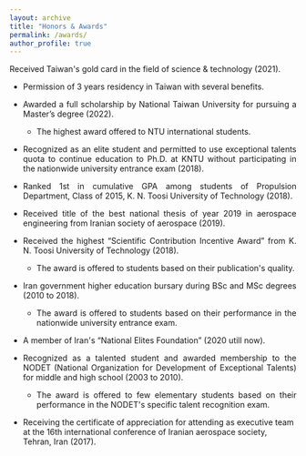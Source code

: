 ```yaml
---
layout: archive
title: "Honors & Awards"
permalink: /awards/
author_profile: true
---
```



  <i class="fas fa-medal" style="color:#FFD700;font-size:20px"></i> Received Taiwan's gold card in the field of science & technology (2021).</li>
  <ul>      
  <li> Permission of 3 years residency in Taiwan with several benefits.</li>
</ul>

<ul>
  <li align="justify"><i class='fas fa-medal'></i> Awarded a full scholarship by National Taiwan University for pursuing a Master’s degree (2022).</li>
<ul>
        <li align="justify"> The highest award offered to NTU international students.</li>
</ul>
</ul>  
<ul>
  <li align="justify"><i class='fas fa-medal'></i> Recognized as an elite student and permitted to use exceptional talents quota to continue education to Ph.D. at KNTU without participating in the nationwide university entrance exam (2018).</li>
</ul>         
<ul>
  <li align="justify"><i class='fas fa-medal'></i> Ranked 1st in cumulative GPA among students of Propulsion Department, Class of 2015, K. N. Toosi University of Technology (2018). </li>
</ul>
<ul>
  <li align="justify"><i class='fas fa-medal'></i> Received title of the best national thesis of year 2019 in aerospace engineering from Iranian society of aerospace (2019). </li>
</ul>
<ul>
   <li align="justify"><i class='fas fa-medal'></i> Received the highest “Scientific Contribution Incentive Award” from K. N. Toosi University of Technology (2018). </li>
<ul>
    <li align="justify"> The award is offered to students based on their publication's quality.</li>
  </ul>
  </ul>
 <ul>
 <li align="justify"><i class='fas fa-medal'></i> Iran government higher education bursary during BSc and MSc degrees (2010 to 2018). </li>
 <ul>
    <li align="justify"> The award is offered to students based on their performance in the nationwide university entrance exam.</li>
  </ul>
  </ul>
  <ul>
 <li align="justify"><i class='fas fa-medal'></i> A member of Iran's “National Elites Foundation” (2020 utill now).</li>
</ul>
<ul>
 <li align="justify"><i class='fas fa-medal'></i> Recognized as a talented student and awarded membership to the NODET (National Organization for Development of Exceptional Talents) for middle and high school (2003 to 2010). </li>
<ul>
    <li align="justify"> The award is offered to few elementary students based on their performance in the NODET's specific talent recognition exam. </li>
  </ul>
  </ul>
  <ul>
  <li><i class='fas fa-medal'></i> Receiving the certificate of appreciation for attending as executive team at the 16th international conference of Iranian aerospace society, Tehran, Iran (2017). </li>
</ul>
